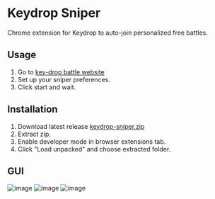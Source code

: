 # Keydrop Sniper
Chrome extension for Keydrop to auto-join personalized free battles.

## Usage
1. Go to [key-drop battle website](key-drop.com/en/case-battle/list)
2. Set up your sniper preferences.
3. Click start and wait.

## Installation
1. Download latest release [keydrop-sniper.zip](https://github.com/Drairan9/keydrop-sniper/releases/latest)
2. Extract zip.
3. Enable developer mode in browser extensions tab.
4. Click "Load unpacked" and choose extracted folder.

## GUI
![image](https://user-images.githubusercontent.com/51862801/233031481-8b61d8ff-7ef0-4a94-92cb-fda1a3cc2889.png)
![image](https://user-images.githubusercontent.com/51862801/233031604-b77f0660-83b6-4f25-ab0e-428c450b1c5b.png)
![image](https://user-images.githubusercontent.com/51862801/233032827-b00f89ac-f5aa-4e95-8bf8-b8f594c0317d.png)



